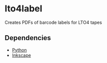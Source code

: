 # lto4label

Creates PDFs of barcode labels for LTO4 tapes

## Dependencies

-   [Python](http://www.python.org)
-   [Inkscape](http://www.inkscape.org)

## 

